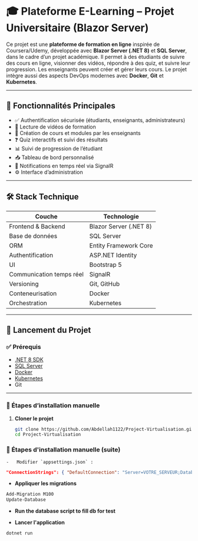 
# 🎓 Plateforme E-Learning – Projet Universitaire (Blazor Server)

Ce projet est une **plateforme de formation en ligne** inspirée de Coursera/Udemy, développée avec **Blazor Server (.NET 8)** et **SQL Server**, dans le cadre d’un projet académique. Il permet à des étudiants de suivre des cours en ligne, visionner des vidéos, répondre à des quiz, et suivre leur progression. Les enseignants peuvent créer et gérer leurs cours. Le projet intègre aussi des aspects DevOps modernes avec **Docker**, **Git** et **Kubernetes**.

---

## 🧩 Fonctionnalités Principales

- ✅ Authentification sécurisée (étudiants, enseignants, administrateurs)
- 🎥 Lecture de vidéos de formation
- 📝 Création de cours et modules par les enseignants
- ❓ Quiz interactifs et suivi des résultats
- 📊 Suivi de progression de l’étudiant
- 📥 Tableau de bord personnalisé
- 🔔 Notifications en temps réel via SignalR
- ⚙️ Interface d’administration

---

## 🛠️ Stack Technique

| Couche                   | Technologie            |
|--------------------------|------------------------|
| Frontend & Backend       | Blazor Server (.NET 8) |
| Base de données          | SQL Server             |
| ORM                      | Entity Framework Core  |
| Authentification         | ASP.NET Identity       |
| UI                       | Bootstrap 5            |
| Communication temps réel| SignalR                |
| Versioning               | Git, GitHub            |
| Conteneurisation         | Docker                 |
| Orchestration            | Kubernetes             |

---

## 🚀 Lancement du Projet

### ✅ Prérequis

- [.NET 8 SDK](https://dotnet.microsoft.com/en-us/download/dotnet/8.0)
- [SQL Server](https://www.microsoft.com/fr-fr/sql-server/sql-server-downloads)
- [Docker](https://www.docker.com/)
- [Kubernetes](https://kubernetes.io/) 
- Git

---

### 🔧 Étapes d’installation manuelle

1. **Cloner le projet**

   ```bash
   git clone https://github.com/Abdellah1122/Project-Virtualisation.git
   cd Project-Virtualisation

### 🔧 Étapes d'installation manuelle (suite)
    -   Modifier `appsettings.json` :


```json
"ConnectionStrings": { "DefaultConnection": "Server=VOTRE_SERVEUR;Database=ElearningDb;Trusted_Connection=True;MultipleActiveResultSets=true" }
```

-   **Appliquer les migrations**


```bash
Add-Migration M100
Update-Database
```
-   **Run the database script to fill db for test**
  
-   **Lancer l'application**
```bash
dotnet run
```

